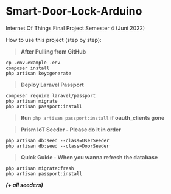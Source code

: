 # Smart-Door-Lock-Arduino

Internet Of Things Final Project Semester 4 (Juni 2022)

How to use this project (step by step):
> **After Pulling from GitHub**
```
cp .env.example .env
composer install
php artisan key:generate
```

> **Deploy Laravel Passport**
```
composer require laravel/passport
php artisan migrate
php artisan passport:install
```

> **Run** ```php artisan passport:install``` **if oauth_clients gone**

> **Prism IoT Seeder - Please do it in order**
```
php artisan db:seed --class=UserSeeder
php artisan db:seed --class=DoorSeeder
```

> **Quick Guide - When you wanna refresh the database**
```
php artisan migrate:fresh
php artisan passport:install
```
**_(+ all seeders)_**
